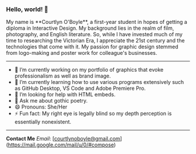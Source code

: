 ### Hello, world! 👋

<!--
**coboyle444/coboyle444** is a ✨ _special_ ✨ repository because its `README.md` (this file) appears on your GitHub profile.-->
<p>My name is **Courtlyn O'Boyle**, a first-year student in hopes of getting a diploma in Interactive Design. 
My background lies in the realm of film, photography, and English literature. So, while I have invested much of my time to researching the Victorian Era, I appreciate the 21st century and the technologies that come with it. My passion for graphic design stemmed from logo-making and poster work for colleague's businesses.

---
- 🔭 I’m currently working on my portfolio of graphics that evoke professionalism as well as brand image.
- 🌱 I’m currently learning how to use various programs extensively such as GitHub Desktop, VS Code and Adobe Premiere Pro.
- 🤔 I’m looking for help with HTML embeds.
- 💬 Ask me about gothic poetry.
- 😄 Pronouns: She/Her
- ⚡ Fun fact: My right eye is legally blind so my depth perception is essentially nonexistent.
---
**Contact Me**
_Email_: [courtlynoboyle@gmail.com] (https://mail.google.com/mail/u/0/#compose)
